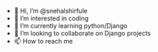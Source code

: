 - 👋 Hi, I’m @snehalshirfule
- 👀 I’m interested in coding
- 🌱 I’m currently learning python/Django
- 💞️ I’m looking to collaborate on Django projects
- 📫 How to reach me 

<!---
snehalshirfule/snehalshirfule is a ✨ special ✨ repository because its `README.md` (this file) appears on your GitHub profile.
You can click the Preview link to take a look at your changes.
--->
